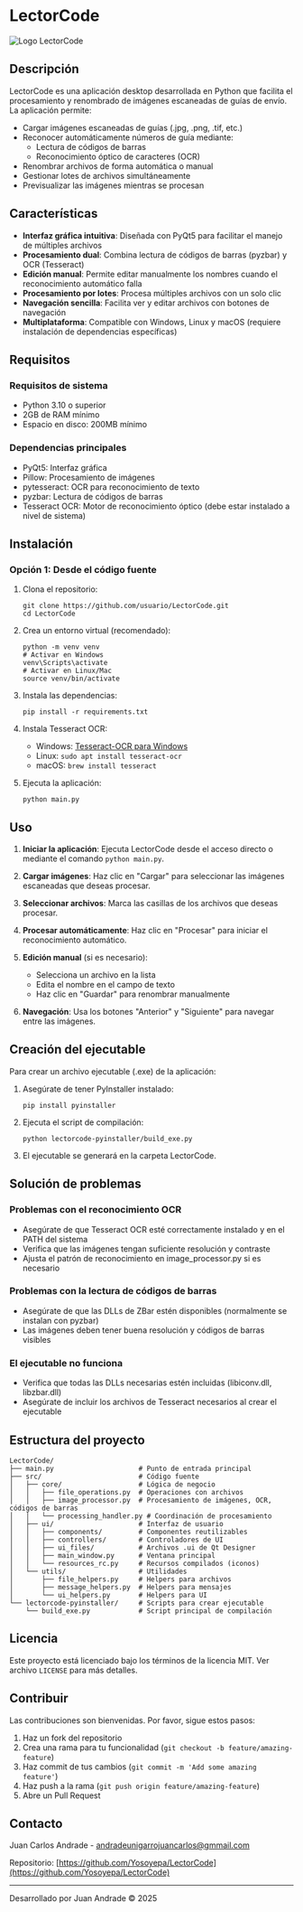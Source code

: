 # LectorCode

![Logo LectorCode](src/ui/iconos/logo_madre.png)

## Descripción

LectorCode es una aplicación desktop desarrollada en Python que facilita el procesamiento y renombrado de imágenes escaneadas de guías de envío. La aplicación permite:

- Cargar imágenes escaneadas de guías (.jpg, .png, .tif, etc.)
- Reconocer automáticamente números de guía mediante:
  - Lectura de códigos de barras
  - Reconocimiento óptico de caracteres (OCR)
- Renombrar archivos de forma automática o manual
- Gestionar lotes de archivos simultáneamente
- Previsualizar las imágenes mientras se procesan

## Características

- **Interfaz gráfica intuitiva**: Diseñada con PyQt5 para facilitar el manejo de múltiples archivos
- **Procesamiento dual**: Combina lectura de códigos de barras (pyzbar) y OCR (Tesseract)
- **Edición manual**: Permite editar manualmente los nombres cuando el reconocimiento automático falla
- **Procesamiento por lotes**: Procesa múltiples archivos con un solo clic
- **Navegación sencilla**: Facilita ver y editar archivos con botones de navegación
- **Multiplataforma**: Compatible con Windows, Linux y macOS (requiere instalación de dependencias específicas)

## Requisitos

### Requisitos de sistema
- Python 3.10 o superior
- 2GB de RAM mínimo
- Espacio en disco: 200MB mínimo

### Dependencias principales
- PyQt5: Interfaz gráfica
- Pillow: Procesamiento de imágenes
- pytesseract: OCR para reconocimiento de texto
- pyzbar: Lectura de códigos de barras
- Tesseract OCR: Motor de reconocimiento óptico (debe estar instalado a nivel de sistema)

## Instalación

### Opción 1: Desde el código fuente
1. Clona el repositorio:
   ```
   git clone https://github.com/usuario/LectorCode.git
   cd LectorCode
   ```

2. Crea un entorno virtual (recomendado):
   ```
   python -m venv venv
   # Activar en Windows
   venv\Scripts\activate
   # Activar en Linux/Mac
   source venv/bin/activate
   ```

3. Instala las dependencias:
   ```
   pip install -r requirements.txt
   ```

4. Instala Tesseract OCR:
   - Windows: [Tesseract-OCR para Windows](https://github.com/UB-Mannheim/tesseract/wiki)
   - Linux: `sudo apt install tesseract-ocr`
   - macOS: `brew install tesseract`

5. Ejecuta la aplicación:
   ```
   python main.py
   ```

## Uso

1. **Iniciar la aplicación**: Ejecuta LectorCode desde el acceso directo o mediante el comando `python main.py`.

2. **Cargar imágenes**: Haz clic en "Cargar" para seleccionar las imágenes escaneadas que deseas procesar.

3. **Seleccionar archivos**: Marca las casillas de los archivos que deseas procesar.

4. **Procesar automáticamente**: Haz clic en "Procesar" para iniciar el reconocimiento automático.

5. **Edición manual** (si es necesario):
   - Selecciona un archivo en la lista
   - Edita el nombre en el campo de texto
   - Haz clic en "Guardar" para renombrar manualmente

6. **Navegación**: Usa los botones "Anterior" y "Siguiente" para navegar entre las imágenes.

## Creación del ejecutable

Para crear un archivo ejecutable (.exe) de la aplicación:

1. Asegúrate de tener PyInstaller instalado:
   ```
   pip install pyinstaller
   ```

2. Ejecuta el script de compilación:
   ```
   python lectorcode-pyinstaller/build_exe.py
   ```

3. El ejecutable se generará en la carpeta LectorCode.

## Solución de problemas

### Problemas con el reconocimiento OCR
- Asegúrate de que Tesseract OCR esté correctamente instalado y en el PATH del sistema
- Verifica que las imágenes tengan suficiente resolución y contraste
- Ajusta el patrón de reconocimiento en image_processor.py si es necesario

### Problemas con la lectura de códigos de barras
- Asegúrate de que las DLLs de ZBar estén disponibles (normalmente se instalan con pyzbar)
- Las imágenes deben tener buena resolución y códigos de barras visibles

### El ejecutable no funciona
- Verifica que todas las DLLs necesarias estén incluidas (libiconv.dll, libzbar.dll)
- Asegúrate de incluir los archivos de Tesseract necesarios al crear el ejecutable

## Estructura del proyecto

```
LectorCode/
├── main.py                     # Punto de entrada principal
├── src/                        # Código fuente
│   ├── core/                   # Lógica de negocio
│   │   ├── file_operations.py  # Operaciones con archivos
│   │   ├── image_processor.py  # Procesamiento de imágenes, OCR, códigos de barras
│   │   └── processing_handler.py # Coordinación de procesamiento
│   ├── ui/                     # Interfaz de usuario
│   │   ├── components/         # Componentes reutilizables
│   │   ├── controllers/        # Controladores de UI
│   │   ├── ui_files/           # Archivos .ui de Qt Designer
│   │   ├── main_window.py      # Ventana principal
│   │   └── resources_rc.py     # Recursos compilados (iconos)
│   └── utils/                  # Utilidades
│       ├── file_helpers.py     # Helpers para archivos
│       ├── message_helpers.py  # Helpers para mensajes
│       └── ui_helpers.py       # Helpers para UI
└── lectorcode-pyinstaller/     # Scripts para crear ejecutable
    └── build_exe.py            # Script principal de compilación
```

## Licencia

Este proyecto está licenciado bajo los términos de la licencia MIT. Ver archivo `LICENSE` para más detalles.

## Contribuir

Las contribuciones son bienvenidas. Por favor, sigue estos pasos:

1. Haz un fork del repositorio
2. Crea una rama para tu funcionalidad (`git checkout -b feature/amazing-feature`)
3. Haz commit de tus cambios (`git commit -m 'Add some amazing feature'`)
4. Haz push a la rama (`git push origin feature/amazing-feature`)
5. Abre un Pull Request

## Contacto

Juan Carlos Andrade - [andradeunigarrojuancarlos@gmmail.com](mailto:andradeunigarrojuancarlos@gmail.com)

Repositorio: [https://github.com/Yosoyepa/LectorCode](https://github.com/Yosoyepa/LectorCode)

---

Desarrollado por Juan Andrade © 2025